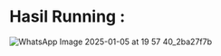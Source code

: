 # Hasil Running : #
![WhatsApp Image 2025-01-05 at 19 57 40_2ba27f7b](https://github.com/user-attachments/assets/786777ee-3643-41a2-bdd7-3174ca56a58e)


